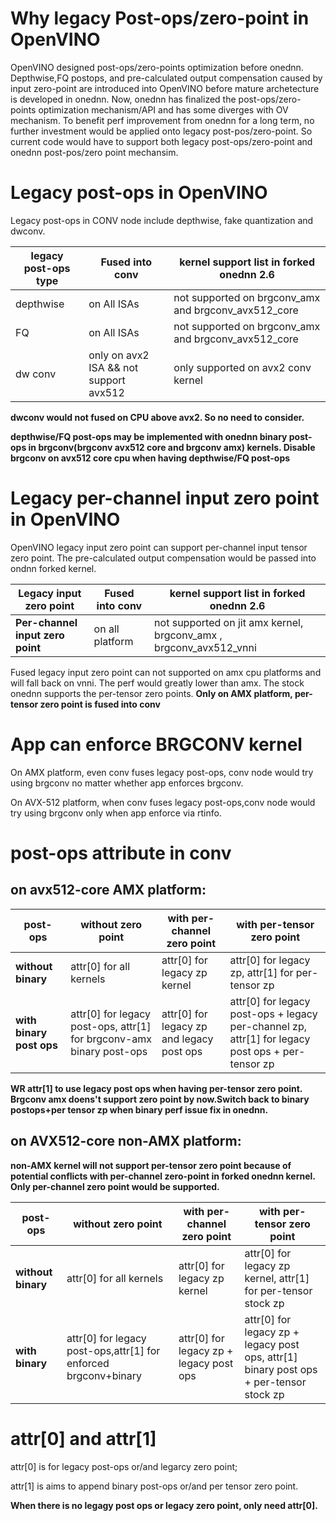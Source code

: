 # Why legacy Post-ops/zero-point in OpenVINO
OpenVINO designed post-ops/zero-points optimization before onednn. Depthwise,FQ postops, and pre-calculated output compensation caused by
input zero-point are introduced into OpenVINO before mature archetecture is developed in onednn. Now, onednn has finalized the post-ops/zero-points
optimization mechanism/API and has some diverges with OV mechanism. To benefit perf improvement from onednn for a long term, no further investment would be applied onto
legacy post-pos/zero-point. So current code would have to support both legacy post-ops/zero-point and onednn post-pos/zero point mechansim.

# Legacy post-ops in OpenVINO
Legacy post-ops in CONV node include depthwise, fake quantization and dwconv.


|legacy post-ops type                   |Fused into conv                           |kernel support list in forked onednn 2.6|
--- | --- | ---|
|depthwise                              |on All ISAs                               |not supported on brgconv_amx and brgconv_avx512_core|
|FQ                                     |on All ISAs                               |not supported on brgconv_amx and brgconv_avx512_core
|dw conv                                |only on avx2 ISA && not support avx512    |only supported on avx2 conv kernel

**dwconv would not fused on CPU above avx2. So no need to consider.**

**depthwise/FQ post-ops may be implemented with onednn binary post-ops in brgconv(brgconv avx512 core and brgconv amx) kernels. Disable brgconv on avx512 core cpu when having depthwise/FQ post-ops** 

# Legacy per-channel input zero point in OpenVINO

OpenVINO legacy input zero point can support per-channel input tensor zero point. The pre-calculated output compensation would
be passed into ondnn forked kernel.

|Legacy input zero point                  |Fused into conv                 |kernel support list in forked onednn 2.6
--- | --- | ---|
|**Per-channel input zero point**             |on all platform                   |not supported on jit amx kernel, brgconv_amx , brgconv_avx512_vnni

Fused legacy input zero point can not supported on amx cpu platforms and will fall back on vnni. The perf would greatly lower than amx.
The stock onednn supports the per-tensor zero points. **Only on AMX platform, per-tensor zero point is fused into conv**

# App can enforce BRGCONV kernel
On AMX platform, even conv fuses legacy post-ops, conv node would try using brgconv no matter whether app enforces brgconv.

On AVX-512 platform, when conv fuses legacy post-ops,conv node would  try using brgconv only when app enforce via rtinfo.
# post-ops attribute in conv

## on avx512-core AMX platform:

|post-ops                            |without zero point          |with per-channel zero point                     |with per-tensor zero point|
--- | --- | ---| ---|
|**without binary**   |attr[0] for all kernels      |attr[0] for legacy zp kernel   |attr[0] for legacy zp,   attr[1] for per-tensor zp|
|**with binary post ops**       |attr[0] for legacy post-ops, attr[1] for brgconv-amx binary post-ops  |attr[0] for legacy zp and legacy post ops  |attr[0] for legacy post-ops + legacy per-channel zp, attr[1] for legacy post ops + per-tensor zp|

**WR attr[1] to use legacy post ops when having per-tensor zero point. Brgconv amx doens't support zero point by now.Switch back to binary postops+per tensor zp when binary perf issue fix in onednn.**

## on AVX512-core non-AMX platform:

**non-AMX kernel will not support per-tensor zero point because of potential conflicts with per-channel zero-point in forked onednn kernel. Only per-channel zero point would be supported.**

|post-ops |without zero point                       |with per-channel zero point       |with per-tensor zero point|
--- | --- | ---| ---|
|**without binary**     |attr[0] for all kernels                 |attr[0] for legacy zp kernel  |attr[0] for legacy zp kernel, attr[1] for per-tensor stock zp|
|**with binary**        |attr[0] for legacy post-ops,attr[1] for enforced brgconv+binary    |attr[0] for legacy zp + legacy post ops    |attr[0] for legacy zp + legacy post ops, attr[1] binary post ops + per-tensor stock zp|


# attr[0] and attr[1]
attr[0] is for legacy post-ops or/and legarcy zero point;

attr[1] is aims to append binary post-ops or/and per tensor zero point. 

**When there is no legagy post ops or legacy zero point, only need attr[0].**